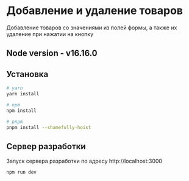 # Добавление и удаление товаров

Добавление товаров со значениями из полей формы, а также их удаление при нажатии на кнопку

## Node version - v16.16.0

## Установка



```bash
# yarn
yarn install

# npm
npm install

# pnpm
pnpm install --shamefully-hoist
```

## Сервер разработки

Запуск сервера разработки по адресу http://localhost:3000

```bash
npm run dev
```


